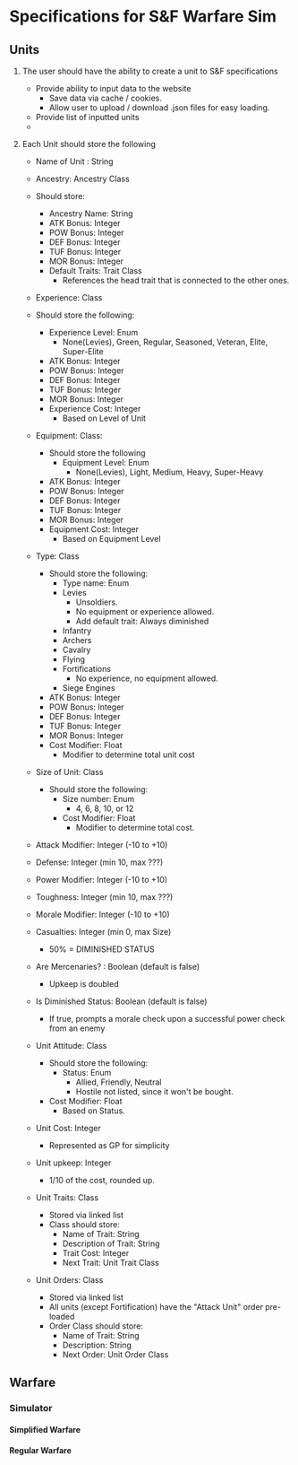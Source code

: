 
# Specifications for S&F Warfare Sim

## Units

  1. The user should have the ability to create a unit to S&F specifications
     - Provide ability to input data to the website
       - Save data via cache / cookies.
       - Allow user to upload / download .json files for easy loading. 
     - Provide list of inputted units
     - 

  2. Each Unit should store the following
     - Name of Unit : String

     - Ancestry: Ancestry Class
      - Should store:
        - Ancestry Name: String
        - ATK Bonus: Integer
        - POW Bonus: Integer
        - DEF Bonus: Integer
        - TUF Bonus: Integer
        - MOR Bonus: Integer
        - Default Traits: Trait Class
          - References the head trait that is connected to the other ones. 

     - Experience: Class
      - Should store the following:
        - Experience Level: Enum
          - None(Levies), Green, Regular, Seasoned, Veteran, Elite, Super-Elite
        - ATK Bonus: Integer
        - POW Bonus: Integer
        - DEF Bonus: Integer
        - TUF Bonus: Integer
        - MOR Bonus: Integer
        - Experience Cost: Integer
          - Based on Level of Unit

     - Equipment: Class:
       - Should store the following
          - Equipment Level: Enum
            - None(Levies), Light, Medium, Heavy, Super-Heavy
        - ATK Bonus: Integer
        - POW Bonus: Integer
        - DEF Bonus: Integer
        - TUF Bonus: Integer
        - MOR Bonus: Integer
        - Equipment Cost: Integer
          - Based on Equipment Level

     - Type: Class
       - Should store the following:
         - Type name: Enum
          - Levies
            - Unsoldiers. 
            - No equipment or experience allowed.
            - Add default trait: Always diminished
          - Infantry
          - Archers
          - Cavalry
          - Flying
          - Fortifications
            - No experience, no equipment allowed.
          - Siege Engines
        - ATK Bonus: Integer
        - POW Bonus: Integer
        - DEF Bonus: Integer
        - TUF Bonus: Integer
        - MOR Bonus: Integer
        - Cost Modifier: Float
          - Modifier to determine total unit cost

     - Size of Unit: Class
       - Should store the following:
         - Size number: Enum
           - 4, 6, 8, 10, or 12
         - Cost Modifier: Float
           - Modifier to determine total cost.

     - Attack Modifier: Integer (-10 to +10)

     - Defense: Integer (min 10, max ???)

     - Power Modifier: Integer (-10 to +10)

     - Toughness: Integer (min 10, max ???)

     - Morale Modifier: Integer (-10 to +10)

     - Casualties: Integer (min 0, max Size)
       - 50% = DIMINISHED STATUS 
       
     - Are Mercenaries? : Boolean (default is false)
       - Upkeep is doubled 

     - Is Diminished Status: Boolean (default is false)
       - If true, prompts a morale check upon a successful power check from an enemy
       
     - Unit Attitude: Class
       - Should store the following:
         - Status: Enum
           - Allied, Friendly, Neutral
           - Hostile not listed, since it won't be bought. 
       - Cost Modifier: Float
         - Based on Status. 
       
     - Unit Cost: Integer
       - Represented as GP for simplicity
       
     - Unit upkeep: Integer
       - 1/10 of the cost, rounded up. 

     - Unit Traits: Class
       - Stored via linked list
       - Class should store:
         - Name of Trait: String
         - Description of Trait: String
         - Trait Cost: Integer
         - Next Trait: Unit Trait Class

     - Unit Orders: Class
       - Stored via linked list
       - All units (except Fortification) have the "Attack Unit" order pre-loaded
       - Order Class should store:
         - Name of Trait: String
         - Description: String
         - Next Order: Unit Order Class
        
 ## Warfare
 
 ### Simulator
 
 #### Simplified Warfare
 
 #### Regular Warfare
      
